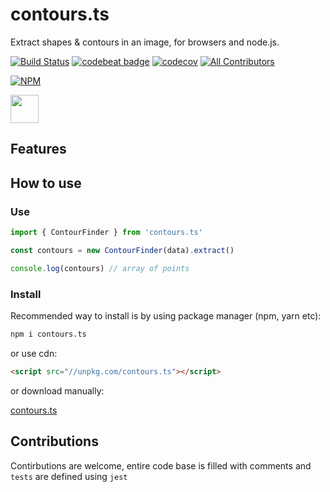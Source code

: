 # contours.ts

Extract shapes & contours in an image, for browsers and node.js.

[![Build Status](https://travis-ci.org/mubaidr/contours.ts.svg?branch=master)](https://travis-ci.org/mubaidr/contours.ts)
[![codebeat badge](https://codebeat.co/badges/8f27170b-909e-489f-ae93-459664c47422)](https://codebeat.co/projects/github-com-mubaidr-contours.ts-master)
[![codecov](https://codecov.io/gh/mubaidr/contours.ts/branch/master/graph/badge.svg)](https://codecov.io/gh/mubaidr/contours.ts)
[![All Contributors](https://img.shields.io/badge/all_contributors-1-orange.svg?style=flat-square)](#contributors)

[![NPM](https://nodei.co/npm/contours.ts.png)](https://nodei.co/npm/contours.ts/)

<a href="https://patreon.com/mubaidr">
  <img src="https://c5.patreon.com/external/logo/become_a_patron_button@2x.png" height="45">
</a>

## Features

## How to use

### Use

```ts
import { ContourFinder } from 'contours.ts'

const contours = new ContourFinder(data).extract()

console.log(contours) // array of points
```

### Install

Recommended way to install is by using package manager (npm, yarn etc):

```bash
npm i contours.ts
```

or use cdn:

```html
<script src="//unpkg.com/contours.ts"></script>
```

or download manually:

[contours.ts](https://unpkg.com/contours.ts)

## Contributions

Contirbutions are welcome, entire code base is filled with comments and `tests` are defined using `jest`
